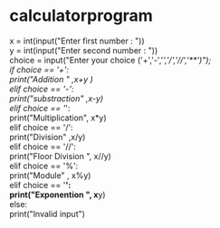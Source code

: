 # calculatorprogram<br>
x = int(input("Enter first number : "))<br>
y = int(input("Enter second number : "))<br>
choice = input("Enter your choice ('+','-','*','/','//','**')");<br>
if choice == '+':<br>
    print("Addition " ,x+y )<br>
elif choice == '-':<br>
    print("substraction" ,x-y)<br>
elif choice == '*':<br>
    print("Multiplication", x*y)<br>
elif choice == '/':<br>
    print("Division" ,x/y)<br>
elif choice == '//':<br>
    print("Floor Division ", x//y)<br>
elif choice == '%':<br>
    print("Module" , x%y)<br>
elif choice == '**':<br>
    print("Exponention ", x**y)<br>
else:<br>
    print("Invalid input")<br>
